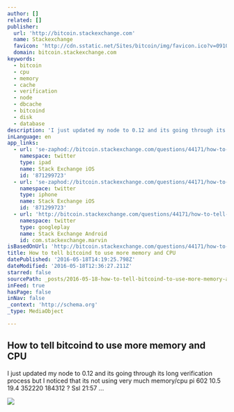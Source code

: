 ```yaml
---
author: []
related: []
publisher:
  url: 'http://bitcoin.stackexchange.com'
  name: Stackexchange
  favicon: 'http://cdn.sstatic.net/Sites/bitcoin/img/favicon.ico?v=0910168c5c65'
  domain: bitcoin.stackexchange.com
keywords:
  - bitcoin
  - cpu
  - memory
  - cache
  - verification
  - node
  - dbcache
  - bitcoind
  - disk
  - database
description: 'I just updated my node to 0.12 and its going through its long verification process but I noticed that its not using very much memory/cpu pi 602 10.5 19.4 352220 184312 ? Ssl 21:57 ...'
inLanguage: en
app_links:
  - url: 'se-zaphod://bitcoin.stackexchange.com/questions/44171/how-to-tell-bitcoind-to-use-more-memory-and-cpu'
    namespace: twitter
    type: ipad
    name: Stack Exchange iOS
    id: '871299723'
  - url: 'se-zaphod://bitcoin.stackexchange.com/questions/44171/how-to-tell-bitcoind-to-use-more-memory-and-cpu'
    namespace: twitter
    type: iphone
    name: Stack Exchange iOS
    id: '871299723'
  - url: 'http://bitcoin.stackexchange.com/questions/44171/how-to-tell-bitcoind-to-use-more-memory-and-cpu'
    namespace: twitter
    type: googleplay
    name: Stack Exchange Android
    id: com.stackexchange.marvin
isBasedOnUrl: 'http://bitcoin.stackexchange.com/questions/44171/how-to-tell-bitcoind-to-use-more-memory-and-cpu'
title: How to tell bitcoind to use more memory and CPU
datePublished: '2016-05-18T14:19:25.798Z'
dateModified: '2016-05-18T12:36:27.211Z'
starred: false
sourcePath: _posts/2016-05-18-how-to-tell-bitcoind-to-use-more-memory-and-cpu.md
inFeed: true
hasPage: false
inNav: false
_context: 'http://schema.org'
_type: MediaObject

---
```

<article style=""><h1>How to tell bitcoind to use more memory and CPU</h1><p>I just updated my node to 0.12 and its going through its long verification process but I noticed that its not using very much memory/cpu pi 602 10.5 19.4 352220 184312 ? Ssl 21:57 ...</p><img src="http://cdn.sstatic.net/Sites/bitcoin/img/apple-touch-icon.png?v=a43e5a337e6b&amp;a" /></article>